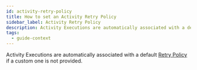 ```yaml
---
id: activity-retry-policy
title: How to set an Activity Retry Policy
sidebar_label: Activity Retry Policy
description: Activity Executions are automatically associated with a default Retry Policy if a custom one is not provided.
tags:
  - guide-context
---
```


Activity Executions are automatically associated with a default [Retry Policy](/concepts/what-is-a-retry-policy) if a custom one is not provided.

